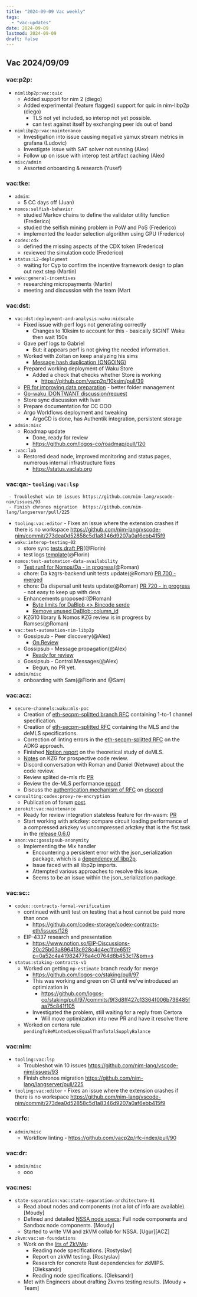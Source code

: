 ```yaml
---
title: "2024-09-09 Vac weekly"
tags:
  - "vac-updates"
date: 2024-09-09
lastmod: 2024-09-09
draft: false
---
```


## Vac 2024/09/09

### vac:p2p:
- `nimlibp2p:vac:quic`
    - Added support for nim 2 (diego)
    - Added experimental (feature flagged) support for quic in nim-libp2p (diego)
        - TLS not yet included, so interop not yet possible.
        - can test against itself by exchanging peer ids out of band
- `nimlibp2p:vac:maintenance`
    - Investigation into issue causing negative yamux stream metrics in grafana (Ludovic)
    - Investigate issue with SAT solver not running (Alex)
    - Follow up on issue with interop test artifact caching (Alex)
- `misc/admin`
  - Assorted onboarding & research (Yusef)

### vac:tke:
- `admin`:
  - 5 CC days off (Juan)
- `nomos:selfish-behavior`
  - studied Markov chains to define the validator utility function (Frederico) 
  - studied the selfish mining problem in PoW and PoS (Frederico)
  - implemented the leader selection algorithm using GPU (Frederico)
- `codex:cdx`
  - defined the missing aspects of the CDX token (Frederico)
  - reviewed the simulation code (Frederico)
- `status:L2-deployment`
    - waiting for Cyp to confirm the incentive framework design to plan out next step (Martin)
- `waku:general-incentives`
    - researching micropayments (Martin)
    - meeting and discussion with the team (Mart

### vac:dst:
- `vac:dst:deployment-and-analysis:waku:midscale`
    - Fixed issue with perf logs not generating correctly
        - Changes to 10ksim to account for this - basically SIGINT Waku then wait 150s
    - Gave perf logs to Gabriel
        - But: it appears perf is not giving the needed information.
    - Worked with Zoltan on keep analyzing his sims
        - [Message hash duplication (ONGOING)](https://www.notion.so/Message-hash-duplication-ONGOING-d59f6133a2e341398064562d7a4c74f2?pvs=21)
    - Prepared working deployment of Waku Store
        - Added a check that checks whether Store is working
            - https://github.com/vacp2p/10ksim/pull/39
    - [PR for improving data preparation](https://github.com/vacp2p/10ksim/pull/37) - better folder management
    - [Go-waku IDONTWANT discussion/request](https://discord.com/channels/1110799176264056863/1276567145785987195)
    - Store sync discussion with Ivan
    - Prepare documentation for CC OOO
    - Argo Workflows deployment and tweaking
        - ArgoCD is done, has Authentik integration, persistent storage
- `admin:misc`
    - Roadmap update
        - Done, ready for review
        - https://github.com/logos-co/roadmap/pull/120
- `:vac:lab`
    - Restored dead node, improved monitoring and status pages, numerous internal infrastructure fixes
        - https://status.vaclab.org

### vac:qa:- `tooling:vac:lsp`
     - Troubleshot win 10 issues https://github.com/nim-lang/vscode-nim/issues/93
     - Finish chronos migration  https://github.com/nim-lang/langserver/pull/225
- `tooling:vac:editor`
      - Fixes an issue where the extension crashes if there is no workspace
        https://github.com/nim-lang/vscode-nim/commit/273dea0d52858c5d1a8346d9207a0af6ebb415f9
- `waku:interop-testing-02`
	- store sync [tests draft PR](https://github.com/waku-org/waku-interop-tests/pull/69)(@Florin)
	- test logs [template](https://github.com/waku-org/waku-interop-tests/pull/70)(@Florin)
- `nomos:test-automation-data-availability`
    - [Test run1 for Nomos/Da - in progress](https://www.notion.so/DA-Test-Plan-Run1-084243a3256c47ae9eee1cfd46fd469b)(@Roman)
    - chore: Da kzgrs-backend unit tests update(@Roman)
      [PR 700 - merged](https://github.com/logos-co/nomos-node/pull/700)
    - chore: Da dispersal unit tests update(@Roman)
      [PR 720 - in progress](https://github.com/logos-co/nomos-node/pull/720) - not easy to keep up with devs
    - Enhancements proposed:(@Roman)
        - [Byte limits for DaBlob <> Bincode serde](https://github.com/logos-co/nomos-node/issues/714)
        - [Remove unused DaBlob::column_id](https://github.com/logos-co/nomos-node/issues/707) 
    - KZG10 library & Nomos KZG review is in progress by Ramses(@Roman)
- `vac:test-automation-nim-libp2p`
    - Gossipsub - Peer discovery(@Alex)
        - [On Review](https://github.com/vacp2p/nim-libp2p/pull/1168)
    - Gossipsub - Message propagation(@Alex)
        - [Ready for review](https://github.com/vacp2p/nim-libp2p/pull/1184)
    - Gossipsub - Control Messages(@Alex)
        - Begun, no PR yet.
- `admin/misc`
	- onboarding with Sam(@Florin and @Sam)

### vac:acz:
- `secure-channels:waku:mls-poc`
    - Creation of [eth-secpm-splitted branch RFC](https://github.com/vacp2p/rfc-index/blob/eth-secpm-splitted/vac/raw/eth-secure-channel.md) containing 1-to-1 channel specification.
    - Creation of [eth-secpm-splitted RFC](https://github.com/vacp2p/rfc-index/blob/eth-secpm-splitted/vac/raw/eth-demls.md) containing the MLS and the deMLS specifications.
    - Correction of linting errors in the [eth-secpm-splitted RFC](https://github.com/vacp2p/rfc-index/blob/eth-secpm-splitted/vac/raw/decentralized-messaging-ethereum.md) on the ADKG approach.
    - Finished [Notion report](https://www.notion.so/WiP-Theoretical-model-for-deMLS-88db0b0f4f7c42db80dff8a02b3bb096) on the theoretical study of deMLS.
    - [Notes](https://www.notion.so/Study-of-KZG-and-Marlin-ba1513220e9f42b180f5c02000c3ad10) on KZG for prospective code review.
    - Discord conversation with Roman and Daniel (Netwave) about the code review.
    - Review splited de-mls rfc [PR](https://github.com/vacp2p/rfc-index/pull/91)
	- Review the de-MLS performance [report](https://www.notion.so/WiP-Theoretical-model-for-deMLS-88db0b0f4f7c42db80dff8a02b3bb096) 
	- Discuss the [authentication mechanism of RFC](https://github.com/vacp2p/rfc-index/blob/eth-secpm-splitted/vac/raw/decentralized-messaging-ethereum.md) on [discord](https://discord.com/channels/864066763682218004/1280793399091265619/1280793425842540608) 
- `consulting:codex:proxy-re-encryption`
    - Publication of forum [post](https://forum.vac.dev/t/plausible-deniability-in-distributed-storage-networks/321).
- `zerokit:vac:maintenance`
    -  Ready for review integration stateless feature for rln-wasm: [PR](https://github.com/vacp2p/zerokit/pull/266)
    -  Start working with arkzkey: compare circuit loading performance of a compressed arkzkey vs uncompressed arkzkey that is the fist task in the [release 0.6.0](https://github.com/vacp2p/zerokit/issues/263)
- `anon:vac:gossipsub-anonymity`
    - Implementing the Mix handler
        - Encountering a persistent error with the json_serialization package, which is a [dependency of libp2p](https://github.com/vacp2p/mix/commit/707fabffa31eaabb6e86f77c3937cefb1361ac21).
        - Issue faced with all libp2p imports. 
        - Attempted various approaches to resolve this issue.
        - Seems to be an issue within the json_serialization package.

### vac:sc::
- `codex::contracts-formal-verification`
    - continued with unit test on testing that a host cannot be paid more than once
        - https://github.com/codex-storage/codex-contracts-eth/issues/126
    - EIP-4337 research and presentation
        - https://www.notion.so/EIP-Discussions-20c25b03a896413c928c4d4ec1fde651?p=0a52c4a419824776a4c0764d8b453c17&pm=s
- `status:staking-contracts-v1`
    - Worked on getting `mp-estimate` branch ready for merge
        - https://github.com/logos-co/staking/pull/97
        - This was working and green on CI until we've introduced an optimization in 
            - https://github.com/logos-co/staking/pull/97/commits/9f3d8ff427c13364f006b736485faa75c841f105
        - Investigated the problem, still waiting for a reply from Certora
            -  Will move optimization into new PR and have it resolve there
    -  Worked on certora rule `pendingToBeMintedLessEqualThanTotalSupplyBalance`

### vac:nim:
- `tooling:vac:lsp`
     - Troubleshot win 10 issues https://github.com/nim-lang/vscode-nim/issues/93
     - Finish chronos migration  https://github.com/nim-lang/langserver/pull/225
- `tooling:vac:editor`
      - Fixes an issue where the extension crashes if there is no workspace
        https://github.com/nim-lang/vscode-nim/commit/273dea0d52858c5d1a8346d9207a0af6ebb415f9

### vac:rfc:
- `admin/misc`
    - Workflow linting - https://github.com/vacp2p/rfc-index/pull/90

### vac:dr:
- `admin/misc` 
    - ooo

### vac:nes:
- `state-separation:vac:state-separation-architecture-01`
    - Read about nodes and components (not a lot of info are available). [Moudy]
    - Defined and detailed [NSSA node specs](https://hackmd.io/@Moudy/HJ_e1pB2R): Full node components and Sandbox node components. [Moudy]
    - Started to write VM and zkVM collab for NSSA. [Ugur][ACZ]
- `zkvm:vac:vm-foundations`
    - Work on the [lits of ZkVMs](https://notes.status.im/ugF2lAAKTuG_t5PcdWwuwg):
        - Reading node specifications. [Rostyslav]
        - Report on zkVM testing. [Rostyslav]
        - Research for concrete Rust dependencies for zkMIPS. [Oleksandr]
        - Reading node specifications. [Oleksandr]
    - Met with Engineers about drafting Zkvms testing results. [Moudy + Team]

